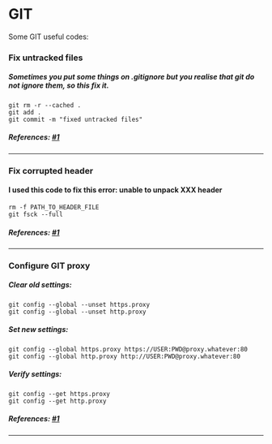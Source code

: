 # **GIT**
Some GIT useful codes:

### Fix untracked files
##### Sometimes you put some things on .gitignore but you realise that git do not ignore them, so this fix it.
```GIT
git rm -r --cached .
git add .
git commit -m "fixed untracked files"
```

##### References: [#1](http://stackoverflow.com/a/11451731/1988289)
----------

### Fix corrupted header
#### I used this code to fix this error: unable to unpack XXX header
```GIT
rm -f PATH_TO_HEADER_FILE
git fsck --full
```

##### References: [#1](http://stackoverflow.com/questions/23725925/git-repository-corrupt-incorrect-header-check-loose-object-is-corrupt)
----------

### Configure GIT proxy
##### Clear old settings:
```GIT
git config --global --unset https.proxy
git config --global --unset http.proxy
```
##### Set new settings:
```GIT
git config --global https.proxy https://USER:PWD@proxy.whatever:80
git config --global http.proxy http://USER:PWD@proxy.whatever:80
```
##### Verify settings:
```GIT
git config --get https.proxy
git config --get http.proxy
```

##### References: [#1](http://stackoverflow.com/a/15647280/1988289)
----------
